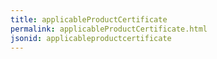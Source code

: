 ```yaml
---
title: applicableProductCertificate
permalink: applicableProductCertificate.html
jsonid: applicableproductcertificate
---
```

